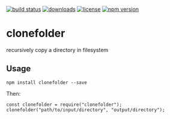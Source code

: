 [![build status](https://travis-ci.org/diogoeichert/clonefolder.svg)](https://travis-ci.org/diogoeichert/clonefolder)
[![downloads](https://img.shields.io/npm/dt/clonefolder.svg)](https://www.npmjs.com/package/clonefolder)
[![license](https://img.shields.io/github/license/diogoeichert/clonefolder.svg)](LICENSE)
[![npm version](https://img.shields.io/npm/v/clonefolder.svg)](https://www.npmjs.com/package/clonefolder)

# clonefolder
recursively copy a directory in filesystem

## Usage
```
npm install clonefolder --save
```
Then:
```
const clonefolder = require("clonefolder");
clonefolder("path/to/input/directory", "output/directory");
```
